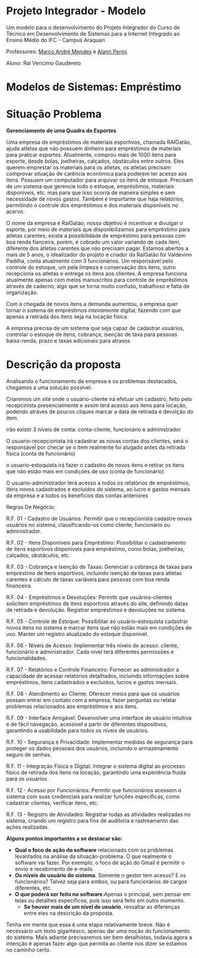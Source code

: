 # Projeto Integrador - Modelo

Um modelo para o desenvolvimento do Projeto Integrador do Curso de Técnico em Desenvolvimento de Sistemas para a Internet Integrado ao Ensino Médio do IFC - Campus Araquari.

Professores: [Marco André Mendes](github.com/marcoandre) e [Alann Perini](https://github.com/AlannKPerini).

Aluno: Raí Vericimo Gaudereto

# Modelos de Sistemas: Empréstimo
# Situação Problema
**Gerenciamento de uma Quadra de Esportes**

Uma empresa de empréstimos de materiais esportivos, chamada RAÍGatão, ajuda atletas que não possuem dinheiro para empréstimos de materiais para praticar esportes. Atualmente, comprou mais de 1000 itens para esporte, desde bolas, joelheiras, calçados, obstáculos entre outros. Eles querem emprestar os materiais para os atletas, os atletas precisam comprovar situação de carência econômica para poderem ter acesso aos itens. Possuem um computador para arquivar os itens de estoque. Precisam de um sistema que gerencie todo o estoque, empréstimos, materiais disponíveis, etc. mas para que isso ocorra de maneira simples e sem necessidade de novos gastos. Também é importante que haja relatórios, permitindo o controle dos empréstimos e dos materiais disponíveis no acervo.

O nome da empresa é RaíGatao, nosso objetivo é incentivar e divulgar o esporte, por meio de materiais que disponibilizamos para empréstimo para atletas carentes, existe a possibilidade de empréstimo para pessoas com boa renda fianceira, porém, é cobrado um valor variando de cada item, diferente dos atletas carentes que não precisam pagar. Estamos abertos a mais de 5 anos, o idealizador do projeto e criador da RaíGatão foi Valdevino Padilha, conta atualmente com 3 funcionários. Um responsável pelo controle do estoque, um pela limpeza e conservação dos itens, outro recepciona os atletas e entrega os itens aos clientes. A empresa funciona atualmente apenas com meios manuscritos para controle de empréstimos através de caderno, algo que se torna muito confuso, trabalhoso e falta de organização.
    
Com a chegada de novos itens a demanda aumentou, a empresa quer tornar o sistema de empréstimos *inteiramente* digital, fazendo com que apenas a retirada dos itens seja na locação física. 
    
A empresa precisa de um sistema que seja capaz de cadastrar usuários, controlar o estoque de itens, cobrança, isenção de taxa para pessoas baixa-renda, prazo e taxas adicionais para atrasos

# Descrição da proposta

Analisando o funcionamento da empresa e os problemas destacados, chegamos a uma solução possível. 

Criaremos um site onde o usuário-cliente irá efetuar um cadastro, feito pelo recepcinista presencialmente e assim terá acesso aos itens para locação, podendo atráves de poucos cliques marcar a data de retirada e devolção do item.

irão existir 3 níveis de conta: conta-cliente, funcionário e administrador

O usuario-recepcionista irá cadastrar as novas contas dos clientes, será o responsável por checar se o item realmente foi alugado antes da retirada física (conta de funcionário)

o usuario-estoquista irá fazer o cadastro de novos itens e retirar os itens que não estão mais em condições de uso (conta de funcionário)

O usuario-administrador terá acesso a todos os relatórios de empréstimos, itens novos cadastrados e excluídos do sistema, ao lucro e gastos mensais da empresa e a todos os benefícios das contas anteriores

Regras De Negócio;

R.F. 01 - Cadastro de Usuários:
Permitir que o recepcionista cadastre novos usuários no sistema, classificando-os como cliente, funcionário ou administrador.

R.F. 02 - Itens Disponíveis para Empréstimo:
Possibilitar o cadastramento de itens esportivos disponíveis para empréstimo, como bolas, joelheiras, calçados, obstáculos, etc.

R.F. 03 - Cobrança e Isenção de Taxas:
Gerenciar a cobrança de taxas para empréstimo de itens esportivos, incluindo isenção de taxas para atletas carentes e cálculo de taxas variáveis para pessoas com boa renda financeira.

R.F. 04 - Empréstimos e Devoluções:
Permitir que usuários-clientes solicitem empréstimos de itens esportivos através do site, definindo datas de retirada e devolução. Registrar empréstimos e devoluções no sistema.

R.F. 05 - Controle de Estoque:
Possibilitar ao usuário-estoquista cadastrar novos itens no sistema e marcar itens que não estão mais em condições de uso. Manter um registro atualizado do estoque disponível.

R.F. 06 - Níveis de Acesso:
Implementar três níveis de acesso: cliente, funcionário e administrador. Cada nível terá diferentes permissões e funcionalidades.

R.F. 07 - Relatórios e Controle Financeiro:
Fornecer ao administrador a capacidade de acessar relatórios detalhados, incluindo informações sobre empréstimos, itens cadastrados e excluídos, lucros e gastos mensais.

R.F. 08 - Atendimento ao Cliente:
Oferecer meios para que os usuários possam entrar em contato com a empresa, fazer perguntas ou relatar problemas relacionados aos empréstimos e aos itens.

R.F. 09 - Interface Amigável:
Desenvolver uma interface de usuário intuitiva e de fácil navegação, acessível a partir de diferentes dispositivos, garantindo a usabilidade para todos os níveis de usuários.

R.F. 10 - Segurança e Privacidade:
Implementar medidas de segurança para proteger os dados pessoais dos usuários, incluindo o armazenamento seguro de senhas.

R.F. 11 - Integração Física e Digital:
Integrar o sistema digital ao processo físico de retirada dos itens na locação, garantindo uma experiência fluida para os usuários.

R.F. 12 - Acesso por Funcionários:
Permitir que funcionários acessem o sistema com suas credenciais para realizar funções específicas, como cadastrar clientes, verificar itens, etc.

R.F. 13 - Registro de Atividades:
Registrar todas as atividades realizadas no sistema, criando um registro para fins de auditoria e rastreamento das ações realizadas.


**Alguns pontos importantes a se destacar são:**

-   **Qual o foco de ação do software** relacionado com os problemas levantados na análise da situação-problema. O que realmente o software vai fazer. Por exemplo, o foco de ação do Gmail é permitir o envio e recebimento de e-mails.
-   **Os níveis de usuário do sistema**. Somente o gestor tem acesso? E os funcionários? Talvez seja para ambos, ou para funcionários de cargos
    diferentes, etc.
-   **O que poderá ser feito no software**.Apenas o principal, sem pensar em
    telas ou detalhes específicos, pois isso será feito em outro momento.
    -   **Se houver mais de um nível de usuário**, ressaltar as diferenças entre
        eles na descrição da proposta.

Tenha em mente que essa é uma etapa relativamente breve. Não é necessário um texto gigantesco, apenas dar uma noção do funcionamento do sistema. Mais adiante
precisaremos ser bem detalhistas, todavia agora a intenção é apenas fazer algo que permita ao cliente nos dizer se estamos no caminho certo.

